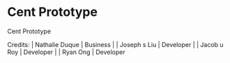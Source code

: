 # Cent Prototype

Cent Prototype 




Credits:
| Nathalie Duque | Business |
| Joseph s Liu | Developer | 
| Jacob u Roy | Developer | 
| Ryan Ong | Developer

